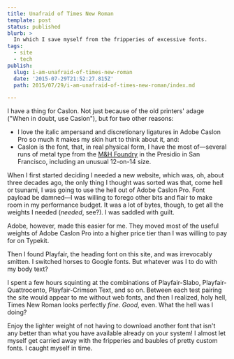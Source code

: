 ```yaml
---
title: Unafraid of Times New Roman
template: post
status: published
blurb: >
  In which I save myself from the fripperies of excessive fonts.
tags:
  - site
  - tech
publish:
  slug: i-am-unafraid-of-times-new-roman
  date: '2015-07-29T21:52:27.815Z'
  path: 2015/07/29/i-am-unafraid-of-times-new-roman/index.md

---
```


I have a thing for Caslon. Not just because of the old printers' adage ("When in doubt, use Caslon"), but for two other reasons:

* I love the italic ampersand and discretionary ligatures in Adobe Caslon Pro so much it makes my skin hurt to think about it, and:
* Caslon is the font, that, in real physical form, I have the most of—several runs of metal type from the [M&H Foundry](http://www.arionpress.com/mandh/) in the Presidio in San Francisco, including an unusual 12-on-14 size.

When I first started deciding I needed a new website, which was, oh, about three decades ago, the only thing I thought was sorted was that, come hell or tsunami, I was going to use the hell out of Adobe Caslon Pro. Font payload be damned—I was willing to forego other bits and flair to make room in my performance budget. It was a lot of bytes, though, to get all the weights I needed (*needed*, see?). I was saddled with guilt.

Adobe, however, made this easier for me. They moved most of the useful weights of Adobe Caslon Pro into a higher price tier than I was willing to pay for on Typekit.

Then I found Playfair, the heading font on this site, and was irrevocably smitten. I switched horses to Google fonts. But whatever was I to do with my body text?

I spent a few hours squinting at the combinations of Playfair-Slabo, Playfair-Quattrocento, Playfair-Crimson Text, and so on. Between each test pairing the site would appear to me without web fonts, and then I realized, holy hell, Times New Roman looks perfectly *fine*. *Good*, even. What the hell was I doing?

Enjoy the lighter weight of not having to download another font that isn't any better than what you have available already on your system! I almost let myself get carried away with the fripperies and baubles of pretty custom fonts. I caught myself in time.
